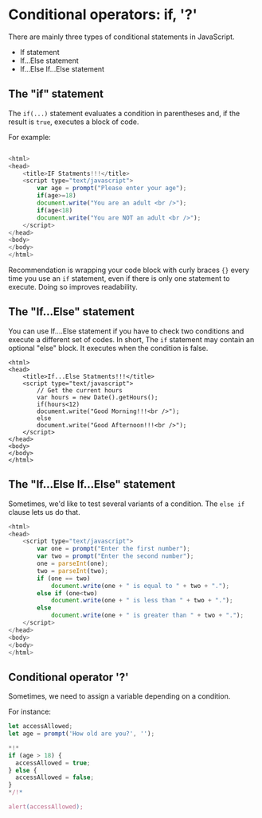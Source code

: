# Conditional operators: if, '?'

There are mainly three types of conditional statements in JavaScript.

- If statement
- If…Else statement
- If…Else If…Else statement

## The "if" statement

The `if(...)` statement evaluates a condition in parentheses and, if the result is `true`, executes a block of code.

For example:

```js run

<html>
<head>
	<title>IF Statments!!!</title>
	<script type="text/javascript">
		var age = prompt("Please enter your age");
		if(age>=18)
		document.write("You are an adult <br />");
		if(age<18)
		document.write("You are NOT an adult <br />");
	</script>
</head>
<body>
</body>
</html>
```

Recommendation is wrapping your code block with curly braces `{}` every time you use an `if` statement, even if there is only one statement to execute. Doing so improves readability.

## The "If…Else" statement

You can use If….Else statement if you have to check two conditions and execute a different set of codes. In short, The `if` statement may contain an optional "else" block. It executes when the condition is false.

```run js
<html>
<head>
	<title>If...Else Statments!!!</title>
	<script type="text/javascript">
		// Get the current hours
		var hours = new Date().getHours();
		if(hours<12)
		document.write("Good Morning!!!<br />");
		else
		document.write("Good Afternoon!!!<br />");
	</script>
</head>
<body>
</body>
</html>

```


## The "If…Else If…Else" statement

Sometimes, we'd like to test several variants of a condition. The `else if` clause lets us do that.

```js run
<html>
<head>
	<script type="text/javascript">
		var one = prompt("Enter the first number");
		var two = prompt("Enter the second number");
		one = parseInt(one);
		two = parseInt(two);
		if (one == two)
			document.write(one + " is equal to " + two + ".");
		else if (one<two)
			document.write(one + " is less than " + two + ".");
		else
			document.write(one + " is greater than " + two + ".");
	</script>
</head>
<body>
</body>
</html>
```



## Conditional operator '?'

Sometimes, we need to assign a variable depending on a condition.

For instance:

```js run no-beautify
let accessAllowed;
let age = prompt('How old are you?', '');

*!*
if (age > 18) {
  accessAllowed = true;
} else {
  accessAllowed = false;
}
*/!*

alert(accessAllowed);
```
